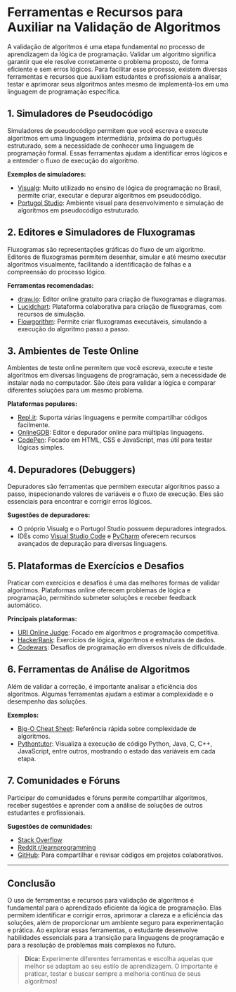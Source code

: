 
# Ferramentas e Recursos para Auxiliar na Validação de Algoritmos

A validação de algoritmos é uma etapa fundamental no processo de aprendizagem da lógica de programação. Validar um algoritmo significa garantir que ele resolve corretamente o problema proposto, de forma eficiente e sem erros lógicos. Para facilitar esse processo, existem diversas ferramentas e recursos que auxiliam estudantes e profissionais a analisar, testar e aprimorar seus algoritmos antes mesmo de implementá-los em uma linguagem de programação específica.

## 1. Simuladores de Pseudocódigo

Simuladores de pseudocódigo permitem que você escreva e execute algoritmos em uma linguagem intermediária, próxima do português estruturado, sem a necessidade de conhecer uma linguagem de programação formal. Essas ferramentas ajudam a identificar erros lógicos e a entender o fluxo de execução do algoritmo.

**Exemplos de simuladores:**
- [Visualg](https://visualg.net/): Muito utilizado no ensino de lógica de programação no Brasil, permite criar, executar e depurar algoritmos em pseudocódigo.
- [Portugol Studio](https://portugolstudio.sourceforge.io/): Ambiente visual para desenvolvimento e simulação de algoritmos em pseudocódigo estruturado.

## 2. Editores e Simuladores de Fluxogramas

Fluxogramas são representações gráficas do fluxo de um algoritmo. Editores de fluxogramas permitem desenhar, simular e até mesmo executar algoritmos visualmente, facilitando a identificação de falhas e a compreensão do processo lógico.

**Ferramentas recomendadas:**
- [draw.io](https://app.diagrams.net/): Editor online gratuito para criação de fluxogramas e diagramas.
- [Lucidchart](https://www.lucidchart.com/): Plataforma colaborativa para criação de fluxogramas, com recursos de simulação.
- [Flowgorithm](http://www.flowgorithm.org/): Permite criar fluxogramas executáveis, simulando a execução do algoritmo passo a passo.

## 3. Ambientes de Teste Online

Ambientes de teste online permitem que você escreva, execute e teste algoritmos em diversas linguagens de programação, sem a necessidade de instalar nada no computador. São úteis para validar a lógica e comparar diferentes soluções para um mesmo problema.

**Plataformas populares:**
- [Repl.it](https://replit.com/): Suporta várias linguagens e permite compartilhar códigos facilmente.
- [OnlineGDB](https://www.onlinegdb.com/): Editor e depurador online para múltiplas linguagens.
- [CodePen](https://codepen.io/): Focado em HTML, CSS e JavaScript, mas útil para testar lógicas simples.

## 4. Depuradores (Debuggers)

Depuradores são ferramentas que permitem executar algoritmos passo a passo, inspecionando valores de variáveis e o fluxo de execução. Eles são essenciais para encontrar e corrigir erros lógicos.

**Sugestões de depuradores:**
- O próprio Visualg e o Portugol Studio possuem depuradores integrados.
- IDEs como [Visual Studio Code](https://code.visualstudio.com/) e [PyCharm](https://www.jetbrains.com/pycharm/) oferecem recursos avançados de depuração para diversas linguagens.

## 5. Plataformas de Exercícios e Desafios

Praticar com exercícios e desafios é uma das melhores formas de validar algoritmos. Plataformas online oferecem problemas de lógica e programação, permitindo submeter soluções e receber feedback automático.

**Principais plataformas:**
- [URI Online Judge](https://www.beecrowd.com.br/): Focado em algoritmos e programação competitiva.
- [HackerRank](https://www.hackerrank.com/): Exercícios de lógica, algoritmos e estruturas de dados.
- [Codewars](https://www.codewars.com/): Desafios de programação em diversos níveis de dificuldade.

## 6. Ferramentas de Análise de Algoritmos

Além de validar a correção, é importante analisar a eficiência dos algoritmos. Algumas ferramentas ajudam a estimar a complexidade e o desempenho das soluções.

**Exemplos:**
- [Big-O Cheat Sheet](https://www.bigocheatsheet.com/): Referência rápida sobre complexidade de algoritmos.
- [Pythontutor](https://pythontutor.com/): Visualiza a execução de código Python, Java, C, C++, JavaScript, entre outros, mostrando o estado das variáveis em cada etapa.

## 7. Comunidades e Fóruns

Participar de comunidades e fóruns permite compartilhar algoritmos, receber sugestões e aprender com a análise de soluções de outros estudantes e profissionais.

**Sugestões de comunidades:**
- [Stack Overflow](https://stackoverflow.com/)
- [Reddit r/learnprogramming](https://www.reddit.com/r/learnprogramming/)
- [GitHub](https://github.com/): Para compartilhar e revisar códigos em projetos colaborativos.

---

## **Conclusão**

O uso de ferramentas e recursos para validação de algoritmos é fundamental para o aprendizado eficiente da lógica de programação. Elas permitem identificar e corrigir erros, aprimorar a clareza e a eficiência das soluções, além de proporcionar um ambiente seguro para experimentação e prática. Ao explorar essas ferramentas, o estudante desenvolve habilidades essenciais para a transição para linguagens de programação e para a resolução de problemas mais complexos no futuro.

> **Dica:** Experimente diferentes ferramentas e escolha aquelas que melhor se adaptam ao seu estilo de aprendizagem. O importante é praticar, testar e buscar sempre a melhoria contínua de seus algoritmos!
```
